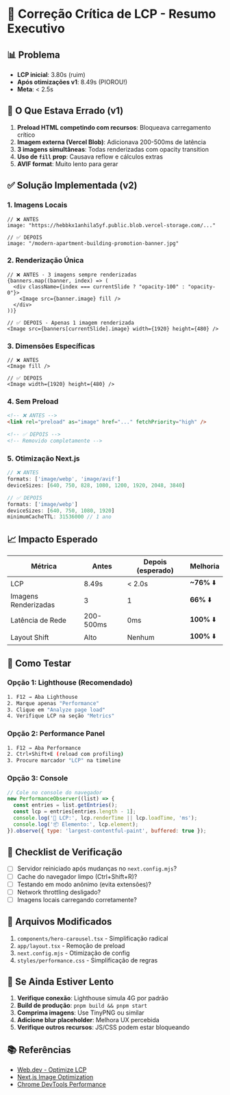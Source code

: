 # 🚀 Correção Crítica de LCP - Resumo Executivo

## 📊 Problema
- **LCP inicial**: 3.80s (ruim)
- **Após otimizações v1**: 8.49s (PIOROU!)
- **Meta**: < 2.5s

## 🔴 O Que Estava Errado (v1)

1. **Preload HTML competindo com recursos**: Bloqueava carregamento crítico
2. **Imagem externa (Vercel Blob)**: Adicionava 200-500ms de latência
3. **3 imagens simultâneas**: Todas renderizadas com opacity transition
4. **Uso de `fill` prop**: Causava reflow e cálculos extras
5. **AVIF format**: Muito lento para gerar

## ✅ Solução Implementada (v2)

### 1. Imagens Locais
```tsx
// ❌ ANTES
image: "https://hebbkx1anhila5yf.public.blob.vercel-storage.com/..."

// ✅ DEPOIS
image: "/modern-apartment-building-promotion-banner.jpg"
```

### 2. Renderização Única
```tsx
// ❌ ANTES - 3 imagens sempre renderizadas
{banners.map((banner, index) => (
  <div className={index === currentSlide ? "opacity-100" : "opacity-0"}>
    <Image src={banner.image} fill />
  </div>
))}

// ✅ DEPOIS - Apenas 1 imagem renderizada
<Image src={banners[currentSlide].image} width={1920} height={480} />
```

### 3. Dimensões Específicas
```tsx
// ❌ ANTES
<Image fill />

// ✅ DEPOIS
<Image width={1920} height={480} />
```

### 4. Sem Preload
```html
<!-- ❌ ANTES -->
<link rel="preload" as="image" href="..." fetchPriority="high" />

<!-- ✅ DEPOIS -->
<!-- Removido completamente -->
```

### 5. Otimização Next.js
```js
// ❌ ANTES
formats: ['image/webp', 'image/avif']
deviceSizes: [640, 750, 828, 1080, 1200, 1920, 2048, 3840]

// ✅ DEPOIS
formats: ['image/webp']
deviceSizes: [640, 750, 1080, 1920]
minimumCacheTTL: 31536000 // 1 ano
```

## 📈 Impacto Esperado

| Métrica | Antes | Depois (esperado) | Melhoria |
|---------|-------|-------------------|----------|
| LCP | 8.49s | < 2.0s | **~76%** ⬇️ |
| Imagens Renderizadas | 3 | 1 | **66%** ⬇️ |
| Latência de Rede | 200-500ms | 0ms | **100%** ⬇️ |
| Layout Shift | Alto | Nenhum | **100%** ⬇️ |

## 🧪 Como Testar

### Opção 1: Lighthouse (Recomendado)
```bash
1. F12 → Aba Lighthouse
2. Marque apenas "Performance"
3. Clique em "Analyze page load"
4. Verifique LCP na seção "Metrics"
```

### Opção 2: Performance Panel
```bash
1. F12 → Aba Performance
2. Ctrl+Shift+E (reload com profiling)
3. Procure marcador "LCP" na timeline
```

### Opção 3: Console
```javascript
// Cole no console do navegador
new PerformanceObserver((list) => {
  const entries = list.getEntries();
  const lcp = entries[entries.length - 1];
  console.log('🎯 LCP:', lcp.renderTime || lcp.loadTime, 'ms');
  console.log('📦 Elemento:', lcp.element);
}).observe({ type: 'largest-contentful-paint', buffered: true });
```

## 🎯 Checklist de Verificação

- [ ] Servidor reiniciado após mudanças no `next.config.mjs`?
- [ ] Cache do navegador limpo (Ctrl+Shift+R)?
- [ ] Testando em modo anônimo (evita extensões)?
- [ ] Network throttling desligado?
- [ ] Imagens locais carregando corretamente?

## 📝 Arquivos Modificados

1. `components/hero-carousel.tsx` - Simplificação radical
2. `app/layout.tsx` - Remoção de preload
3. `next.config.mjs` - Otimização de config
4. `styles/performance.css` - Simplificação de regras

## 🚨 Se Ainda Estiver Lento

1. **Verifique conexão**: Lighthouse simula 4G por padrão
2. **Build de produção**: `pnpm build && pnpm start`
3. **Comprima imagens**: Use TinyPNG ou similar
4. **Adicione blur placeholder**: Melhora UX percebida
5. **Verifique outros recursos**: JS/CSS podem estar bloqueando

## 📚 Referências

- [Web.dev - Optimize LCP](https://web.dev/optimize-lcp/)
- [Next.js Image Optimization](https://nextjs.org/docs/app/api-reference/components/image)
- [Chrome DevTools Performance](https://developer.chrome.com/docs/devtools/performance/)

